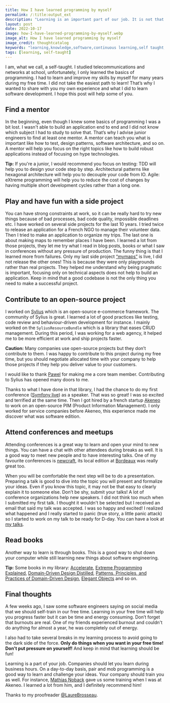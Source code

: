 ```yaml
---
title: How I have learned programming by myself
permalink: /:title:output_ext
description: "Learning is an important part of our job. It is not that easy when you don’t know where to start, especially if you're self-taught like me. I share what I did to learn software development for the last 15 years in this blog post."
layout: post
date: 2022-10-17
image: how-I-have-learned-programming-by-myself.webp
image_alt: How I have learned programming by myself
image_credit: thoughtcatalog
keywords: "learning,knowledge,software,continuous learning,self taught,mentor,open source,conference,books,burnout,training"
tags: [learning, self-taught]
---
```


I am, what we call, a self-taught. I studied telecommunications and networks at school, unfortunately, I only learned the basics of programming. I had to learn and improve my skills by myself for many years during my free time. I did not take the easiest path to learn! That’s why I wanted to share with you my own experience and what I did to learn software development. I hope this post will help some of you.

## Find a mentor

In the beginning, even though I knew some basics of programming I was a bit lost. I wasn't able to build an application end to end and I did not know which subject I had to study to solve that.  That’s why I advise junior engineers to find at least one mentor. A mentor can teach you what is important like how to test, design patterns, software architecture, and so on. A mentor will help you focus on the right topics like how to build robust applications instead of focusing on hype technologies.

**Tip:** If you're a junior, I would recommend you focus on testing: TDD will help you to design your code step by step. Architectural patterns like hexagonal architecture will help you to decouple your code from IO. Agile: eXtreme programming will help you to reduce the cost of changes by having multiple short development cycles rather than a long one.

## Play and have fun with a side project

You can have strong constraints at work, so it can be really hard to try new things because of bad processes, bad code quality, impossible deadlines etc. I have worked on several side projects for the last 10 years. I tried twice to release an application for a French NGO to manage their volunteer data. Then I tried to make an application to organize my trips. The last one is about making maps to remember places I have been. I learned a lot from those projects, they let me try what I read in blog posts, books or what I saw in conferences without any pressure of production. The funny thing is that I learned more from failures. Only my last side project [“mymaps”](https://mymaps.world) is live, I did not release the other ones! This is because they were only playgrounds rather than real projects. They helped me understand why being pragmatic is important, focusing only on technical aspects does not help to build an application. Keep in mind that a good codebase is not the only thing you need to make a successful project.

## Contribute to an open-source project

I worked on [Sylius](https://sylius.com) which is an open-source e-commerce framework. The community of Sylius is great. I learned a lot of good practices like testing, code review and behaviour-driven development for instance. I mainly worked on the `SyliusResourceBundle` which is a library that eases CRUD management. During this period, I was working for a web agency, it helped me to be more efficient at work and ship projects faster.

**Caution:** Many companies use open-source projects but they don’t contribute to them. I was happy to contribute to this project during my free time, but you should negotiate allocated time with your company to help those projects if they help you deliver value to your customers.

I would like to thank [Pawel](https://pjedrzejewski.com) for making me a core team member. Contributing to Sylius has opened many doors to me.

Thanks to what I have done in that library, I had the chance to do my first conference ([Symfony live](https://live.symfony.com/2015-paris)) as a speaker. That was so great! I was so excited and terrified at the same time. Then I got hired by a french startup [Akeneo](https://www.akeneo.com/) to work on an open-source PIM (Product Information Management). I only worked for service companies before Akeneo, this experience made me discover what was software edition.

## Attend conferences and meetups

Attending conferences is a great way to learn and open your mind to new things. You can have a chat with other attendees during breaks as well. It is a good way to meet new people and to have interesting talks. One of my favourite conferences is [newcraft](http://www.ncrafts.io), its local edition at [Bordeaux](https://bordeaux.ncrafts.io/) was really great too.

When you will be comfortable the next step will be to do a presentation. Preparing a talk is good to dive into the topic you will present and formalize your ideas. Even if you know this topic, it may not be that easy to clearly explain it to someone else. Don’t be shy, submit your talks! A lot of conference organizations help new speakers. I did not think too much when I submitted my first talk. I thought it wouldn't be selected but I received an email that said my talk was accepted. I was so happy and excited! I realized what happened and I really started to panic (true story, a little panic attack) so I started to work on my talk to be ready for D-day. You can have a look at [my talks](http://arnolanglade.github.io/talks.html).

## Read books

Another way to learn is through books. This is a good way to shut down your computer while still learning new things about software engineering.

**Tip:** Some books in my library: [Accelerate](https://www.oreilly.com/library/view/accelerate/9781457191435/), [Extreme Programming Explained](https://www.oreilly.com/library/view/extreme-programming-explained/0201616416/), [Domain-Driven Design Distilled](https://www.oreilly.com/library/view/domain-driven-design-distilled/9780134434964/), [Patterns, Principles, and Practices of Domain-Driven Design](https://www.oreilly.com/library/view/patterns-principles-and/9781118714706/), [Elegant Objects](https://www.yegor256.com/elegant-objects.html) and so on.

## Final thoughts

A few weeks ago, I saw some software engineers saying on social media that we should self-train in our free time. Learning in your free time will help you progress faster but it can be time and energy consuming. Don’t forget that burnouts are real. One of my friends experienced burnout and couldn't do anything for almost a year, he was completely out of energy.

I also had to take several breaks in my learning process to avoid going to the dark side of the force. **Only do things when you want in your free time! Don't put pressure on yourself!** And keep in mind that learning should be fun!

Learning is a part of your job. Companies should let you learn during business hours. On a day-to-day basis, pair and mob programming is a good way to learn and challenge your ideas. Your company should train you as well. For instance, [Mathias Noback](https://matthiasnoback.nl) gave us some training when I was at Akeneo. I learned a lot from him, and I definitely recommend him!

Thanks to my proofreader [@LaureBrosseau](https://twitter.com/LaureBrosseau).
